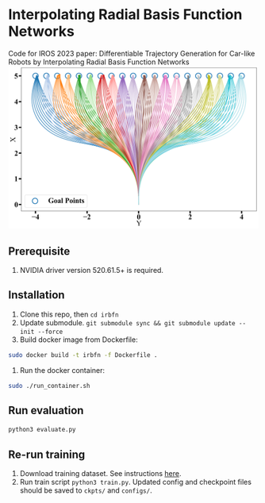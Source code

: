 # Interpolating Radial Basis Function Networks
Code for IROS 2023 paper: Differentiable Trajectory Generation for Car-like Robots by Interpolating Radial Basis Function Networks
![Trajectory](traj_out.png "Generated Trajectories")

## Prerequisite

1. NVIDIA driver version 520.61.5+ is required.

## Installation

1. Clone this repo, then `cd irbfn`
2. Update submodule. `git submodule sync && git submodule update --init --force`
3. Build docker image from Dockerfile:
```bash
sudo docker build -t irbfn -f Dockerfile .
```
1. Run the docker container:
```bash
sudo ./run_container.sh
```

## Run evaluation

```bash
python3 evaluate.py
```

## Re-run training

1. Download training dataset. See instructions [here](data/download_data.md).
2. Run train script `python3 train.py`. Updated config and checkpoint files should be saved to `ckpts/` and `configs/`.